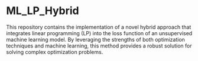 # ML_LP_Hybrid
This repository contains the implementation of a novel hybrid approach that integrates linear programming (LP) into the loss function of an unsupervised machine learning model. By leveraging the strengths of both optimization techniques and machine learning, this method provides a robust solution for solving complex optimization problems.
